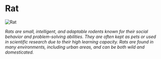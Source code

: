 # Rat

![Rat](https://img.freepik.com/premium-photo/small-rat-white-background_438099-43122.jpg?w=1060)

*Rats are small, intelligent, and adaptable rodents known for their social behavior and problem-solving abilities. They are often kept as pets or used in scientific research due to their high learning capacity. Rats are found in many environments, including urban areas, and can be both wild and domesticated.*